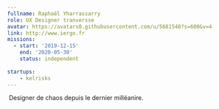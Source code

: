 ```yaml
---
fullname: Raphaël Yharrassarry
role: UX Designer tranversse
avatar: https://avatars0.githubusercontent.com/u/5681540?s=600&v=4
link: http://www.iergo.fr
missions:
  - start: '2019-12-15'
    end: '2020-05-30'
    status: independent
    
startups:
    - kelrisks
---
```

​
Designer de chaos depuis le dernier milléanire.
